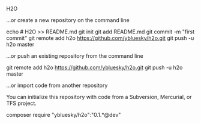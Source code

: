 H2O

…or create a new repository on the command line

echo # H2O >> README.md
git init
git add README.md
git commit -m "first commit"
git remote add h2o https://github.com/ybluesky/h2o.git
git push -u h2o master

…or push an existing repository from the command line

git remote add h2o https://github.com/ybluesky/h2o.git
git push -u h2o master

…or import code from another repository

You can initialize this repository with code from a Subversion, Mercurial, or TFS project.

composer require "ybluesky/h2o":"0.1.*@dev"